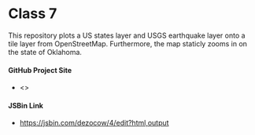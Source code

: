 # Class 7

This repository plots a US states layer and USGS earthquake layer onto a tile layer from OpenStreetMap. Furthermore,
the map staticly zooms in on the state of Oklahoma.

#### GitHub Project Site

* <>

#### JSBin Link

* <https://jsbin.com/dezocow/4/edit?html,output>
